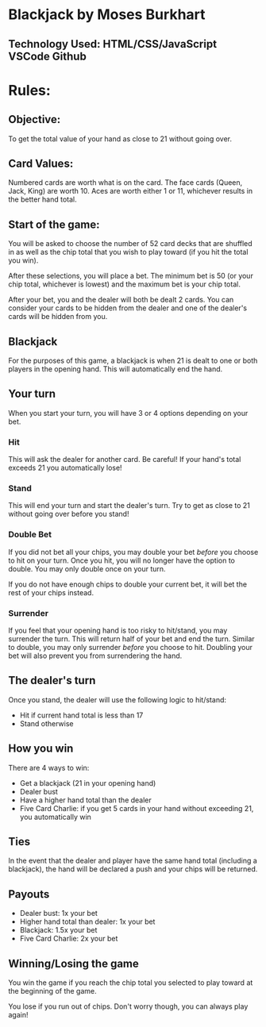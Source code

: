 # Blackjack by Moses Burkhart

## Technology Used: HTML/CSS/JavaScript VSCode Github

# Rules:

## Objective:
To get the total value of your hand as close to 21 without going over.

## Card Values:
Numbered cards are worth what is on the card. The face cards (Queen, Jack, King) are worth 10.
Aces are worth either 1 or 11, whichever results in the better hand total.

## Start of the game:
You will be asked to choose the number of 52 card decks that are shuffled in as well as the chip total that you wish to play toward (if you hit the total you win).

After these selections, you will place a bet. The minimum bet is 50 (or your chip total, whichever is lowest) and the maximum bet is your chip total.

After your bet, you and the dealer will both be dealt 2 cards. You can consider your cards to be hidden from the dealer and one of the dealer's cards will be hidden from you.

## Blackjack
For the purposes of this game, a blackjack is when 21 is dealt to one or both players in the opening hand.
This will automatically end the hand.

## Your turn
When you start your turn, you will have 3 or 4 options depending on your bet.

### Hit
This will ask the dealer for another card. Be careful! If your hand's total exceeds 21 you automatically lose!

### Stand
This will end your turn and start the dealer's turn. Try to get as close to 21 without going over before you stand!

### Double Bet
If you did not bet all your chips, you may double your bet *before* you choose to hit on your turn. Once you hit, you will no longer have the option to double. You may only double once on your turn.

If you do not have enough chips to double your current bet, it will bet the rest of your chips instead.

### Surrender
If you feel that your opening hand is too risky to hit/stand, you may surrender the turn. This will return half of your bet and end the turn. Similar to double, you may only surrender *before* you choose to hit. Doubling your bet will also prevent you from surrendering the hand.

## The dealer's turn
Once you stand, the dealer will use the following logic to hit/stand:
- Hit if current hand total is less than 17
- Stand otherwise

## How you win
There are 4 ways to win:
- Get a blackjack (21 in your opening hand)
- Dealer bust
- Have a higher hand total than the dealer
- Five Card Charlie: if you get 5 cards in your hand without exceeding 21, you automatically win

## Ties
In the event that the dealer and player have the same hand total (including a blackjack),
the hand will be declared a push and your chips will be returned.

## Payouts
- Dealer bust: 1x your bet
- Higher hand total than dealer: 1x your bet
- Blackjack: 1.5x your bet
- Five Card Charlie: 2x your bet

## Winning/Losing the game
You win the game if you reach the chip total you selected to play toward at the beginning of the game. 

You lose if you run out of chips. Don't worry though, you can always play again!